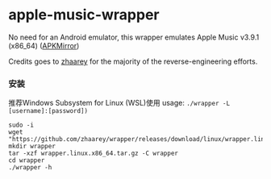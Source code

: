 # apple-music-wrapper
No need for an Android emulator, this wrapper emulates Apple Music v3.9.1 (x86_64) ([APKMirror](https://www.apkmirror.com/apk/apple/apple-music/apple-music-3-9-1-release/apple-music-3-9-1-2-android-apk-download/))

Credits goes to [zhaarey](https://github.com/zhaarey/) for the majority of the reverse-engineering efforts.


### 安装
推荐Windows Subsystem for Linux (WSL)使用
usage:  `./wrapper -L [username]:[password])`

```shell
sudo -i
wget "https://github.com/zhaarey/wrapper/releases/download/linux/wrapper.linux.x86_64.tar.gz"
mkdir wrapper
tar -xzf wrapper.linux.x86_64.tar.gz -C wrapper
cd wrapper
./wrapper -h
```
